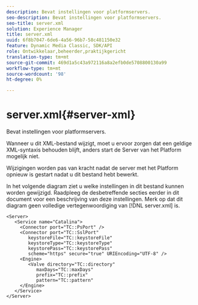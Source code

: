 ```yaml
---
description: Bevat instellingen voor platformservers.
seo-description: Bevat instellingen voor platformservers.
seo-title: server.xml
solution: Experience Manager
title: server.xml
uuid: 6f8b7047-6de6-4a56-96b7-58c481150e32
feature: Dynamic Media Classic, SDK/API
role: Ontwikkelaar,beheerder,praktijkgericht
translation-type: tm+mt
source-git-commit: 469d1a5c43a972116a8a2efb0de5708800130a99
workflow-type: tm+mt
source-wordcount: '98'
ht-degree: 0%

---
```



# server.xml{#server-xml}

Bevat instellingen voor platformservers.

Wanneer u dit XML-bestand wijzigt, moet u ervoor zorgen dat een geldige XML-syntaxis behouden blijft, anders start de Server van het Platform mogelijk niet.

Wijzigingen worden pas van kracht nadat de server met het Platform opnieuw is gestart nadat u dit bestand hebt bewerkt.

In het volgende diagram ziet u welke instellingen in dit bestand kunnen worden gewijzigd. Raadpleeg de desbetreffende secties eerder in dit document voor een beschrijving van deze instellingen. Merk op dat dit diagram geen volledige vertegenwoordiging van [!DNL server.xml] is.

```
<Server>
   <Service name="Catalina">
     <Connector port="TC::PsPort" />
     <Connector port="TC::SslPort"
        keystoreFile="TC::keystoreFile"
        keystoreType="TC::keystoreType"
        keystorePass="TC::keystorePass" 
        scheme="https" secure="true" URIEncoding="UTF-8" />
     <Engine>
        <Valve directory="TC::directory" 
           maxDays="TC::maxDays" 
           prefix="TC::prefix" 
           pattern="TC::pattern" 
     </Engine>  
   </Service>
</Server>
```

